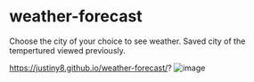 # weather-forecast
Choose the city of your choice to see weather.
Saved city of the tempertured viewed previously.

https://justiny8.github.io/weather-forecast/?
![image](https://user-images.githubusercontent.com/104675479/194784684-351a2856-65f4-460a-a42d-a41bd76f24ba.png)
